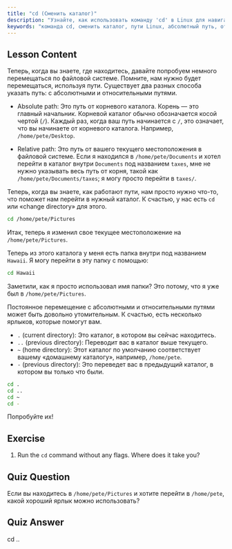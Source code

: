 ```yaml
---
title: "cd (Сменить каталог)"
description: "Узнайте, как использовать команду 'cd' в Linux для навигации по каталогам. Разберитесь с абсолютными, относительными путями и полезными сокращениями. Начните свое путешествие по Linux!"
keywords: "команда cd, сменить каталог, пути Linux, абсолютный путь, относительный путь, учебник Linux, Linux для начинающих, навигация Linux"
---
```


## Lesson Content

Теперь, когда вы знаете, где находитесь, давайте попробуем немного перемещаться по файловой системе. Помните, нам нужно будет перемещаться, используя пути. Существует два разных способа указать путь: с абсолютными и относительными путями.

- Absolute path: Это путь от корневого каталога. Корень — это главный начальник. Корневой каталог обычно обозначается косой чертой (`/`). Каждый раз, когда ваш путь начинается с `/`, это означает, что вы начинаете от корневого каталога. Например, `/home/pete/Desktop`.

- Relative path: Это путь от вашего текущего местоположения в файловой системе. Если я находился в `/home/pete/Documents` и хотел перейти в каталог внутри `Documents` под названием `taxes`, мне не нужно указывать весь путь от корня, такой как `/home/pete/Documents/taxes`; я могу просто перейти в `taxes/`.

Теперь, когда вы знаете, как работают пути, нам просто нужно что-то, что поможет нам перейти в нужный каталог. К счастью, у нас есть `cd` или «change directory» для этого.

```bash
cd /home/pete/Pictures
```

Итак, теперь я изменил свое текущее местоположение на `/home/pete/Pictures`.

Теперь из этого каталога у меня есть папка внутри под названием `Hawaii`. Я могу перейти в эту папку с помощью:

```bash
cd Hawaii
```

Заметили, как я просто использовал имя папки? Это потому, что я уже был в `/home/pete/Pictures`.

Постоянное перемещение с абсолютными и относительными путями может быть довольно утомительным. К счастью, есть несколько ярлыков, которые помогут вам.

- `.` (current directory): Это каталог, в котором вы сейчас находитесь.
- `..` (previous directory): Переводит вас в каталог выше текущего.
- `~` (home directory): Этот каталог по умолчанию соответствует вашему «домашнему каталогу», например, `/home/pete`.
- `-` (previous directory): Это переведет вас в предыдущий каталог, в котором вы только что были.

```bash
cd .
cd ..
cd ~
cd -
```

Попробуйте их!

## Exercise

1. Run the `cd` command without any flags. Where does it take you?

## Quiz Question

Если вы находитесь в `/home/pete/Pictures` и хотите перейти в `/home/pete`, какой хороший ярлык можно использовать?

## Quiz Answer

cd ..
